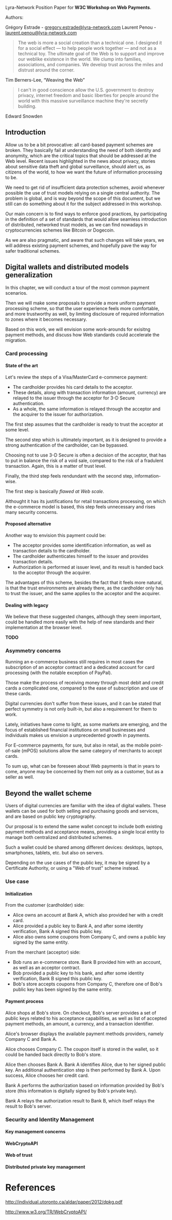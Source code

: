 Lyra-Network Position Paper for **W3C Workshop on Web Payments**.

Authors:

Grégory Estrade - gregory.estrade@lyra-network.com
Laurent Penou - laurent.penou@lyra-network.com


>The web is more a social creation than a technical one. I designed
it for a social effect — to help people work together — and not as
a technical toy. The ultimate goal of the Web is to support and
improve our weblike existence in the world. We clump into families,
associations, and companies. We develop trust across the miles and
distrust around the corner.

Tim Berners-Lee, “Weaving the Web”

>I can't in good conscience allow the U.S. government to destroy privacy, internet freedom and basic liberties for people around the world with this massive surveillance machine they're secretly building.

Edward Snowden

## Introduction

Allow us to be a bit provocative: all card-based payment schemes are broken. They basically fail at understanding the need of both identity and anonymity, which are the critical topics that should be addressed at the Web level. Recent issues highlighted in the news about privacy, stories about sensitive data theft and global surveillance, should alert us, as citizens of the world, to how we want the future of information processing to be.

We need to get rid of insufficient data protection schemes, avoid whenever possible the use of trust models relying on a single central authority. The problem is global, and is way beyond the scope of this document, but we still can do something about it for the subject addressed in this workshop.

Our main concern is to find ways to enforce good practices, by participating in the definition of a set of standards that would allow seamless introduction of distributed, networked trust models, as we can find nowadays in cryptocurrencies schemes like Bitcoin or Dogecoin.

As we are also pragmatic, and aware that such changes will take years, we will address existing payment schemes, and hopefully pave the way for safer traditional schemes.

## Digital wallets and distributed models generalization

In this chapter, we will conduct a tour of the most common payment scenarios. 

Then we will make some proposals to provide a more uniform payment processing scheme, so that the user experience feels more comfortable, and more trustworthy as well, by limiting disclosure of required information to zones where it becomes necessary.

Based on this work, we will envision some work-arounds for exisitng payment methods, and discuss how Web standards could accelerate the migration.

### Card processing

#### State of the art

Let's review the steps of a Visa/MasterCard e-commerce payment:
* The cardholder provides his card details to the acceptor.
* These details, along with transaction information (amount, currency) are relayed to the issuer through the acceptor for 3-D Secure authentication. 
* As a whole, the same information is relayed through the acceptor and the acquirer to the issuer for authorization.

The first step assumes that the cardholder is ready to trust the acceptor at some level.

The second step which is ultimately important, as it is designed to provide a strong authentication of the cardholder, can be bypassed. 

Choosing not to use 3-D Secure is often a decision of the acceptor, that has to put in balance the risk of a void sale, compared to the risk of a fradulent transaction. Again, this is a matter of trust level.

Finally, the third step feels rendundant with the second step, information-wise.

The first step is basically *flawed at Web scale*.

Althought it has its justifications for retail transactions processing, on which the e-commerce model is based, this step feels unnecessary and rises many security concerns.

#### Proposed alternative

Another way to envision this payment could be:
* The acceptor provides some identification information, as well as transaction details to the cardholder.
* The cardholder authenticates himself to the issuer and provides transaction details.
* Authorization is performed at issuer level, and its result is handed back to the acceptor through the acquirer.

The advantages of this scheme, besides the fact that it feels more natural, is that the trust environments are already there, as the cardholder only has to trust the issuer, and the same applies to the acceptor and the acquirer.

#### Dealing with legacy

We believe that these suggested changes, although they seem important, could be handled more easily with the help of new standards and their implementation at the browser level.

**TODO**

### Asymmetry concerns

Running an e-commerce business still requires in most cases the subscription of an acceptor contract and a dedicated account for card processing (with the notable exception of PayPal).

Those make the process of receiving money through most debit and credit cards a complicated one, compared to the ease of subscription and use of these cards.

Digital currencies don't suffer from these issues, and it can be stated that perfect symmetry is not only built-in, but also a requirement for them to work.

Lately, initiatives have come to light, as some markets are emerging, and the focus of established financial institutions on small businesses and individuals makes us envision a unprecedented growth in payments.

For E-commerce payments, for sure, but also in retail, as the mobile point-of-sale (mPOS) solutions allow the same category of merchants to accept cards.

To sum up, what can be foreseen about Web payments is that in years to come, anyone may be concerned by them not only as a customer, but as a seller as well.

## Beyond the wallet scheme

Users of digital currencies are familiar with the idea of digital wallets. These wallets can be used for both selling and purchasing goods and services, and are based on public key cryptography.

Our proposal is to extend the same wallet concept to include both existing payment methods and acceptance means, providing a single local entity to manage both centralized and distributed schemes.

Such a wallet could be shared among different devices: desktops, laptops, smartphones, tablets, etc. but also on servers.

Depending on the use cases of the public key, it may be signed by a Certificate Authority, or using a "Web of trust" scheme instead.

### Use case

#### Initialization

From the customer (cardholder) side:
* Alice owns an account at Bank A, which also provided her with a credit card.
* Alice provided a public key to Bank A, and after some identity verification, Bank A signed this public key.
* Alice also owns some coupons from Company C, and owns a public key signed by the same entity.

From the merchant (acceptor) side:
* Bob runs an e-commerce store. Bank B provided him with an account, as well as an acceptor contract.
* Bob provided a public key to his bank, and after some identity verification, Bank B signed this public key.
* Bob's store accepts coupons from Company C, therefore one of Bob's public key has been signed by the same entity.

#### Payment process

Alice shops at Bob's store. On checkout, Bob's server provides a set of public keys related to his acceptance capabilities, as well as list of accepted payment methods, an amount, a currency, and a transaction identifier.

Alice's browser displays the available payment methods providers, namely Company C and Bank A.

Alice chooses Company C. The coupon itself is stored in the wallet, so it could be handed back directly to Bob's store.

Alice then chooses Bank A. Bank A identifies Alice, due to her signed public key. An additional authentication step is then performed by Bank A. Upon success, Alice chooses her credit card.

Bank A performs the authorization based on information provided by Bob's store (this information is digitally signed by Bob's private key).

Bank A relays the authorization result to Bank B, which itself relays the result to Bob's server.

### Security and Identity Management

#### Key management concerns

#### WebCryptoAPI

#### Web of trust

#### Distributed private key management

# References

http://individual.utoronto.ca/aldar/paper/2012/dpkg.pdf

http://www.w3.org/TR/WebCryptoAPI/
